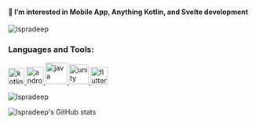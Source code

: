   <h4 align="left">👀 I’m interested in Mobile App, Anything Kotlin, and Svelte  development</h4>
<!---
lspradeep/lspradeep is a ✨ special ✨ repository because its `README.md` (this file) appears on your GitHub profile.
You can click the Preview link to take a look at your changes.
--->
<p align="left"><img src="https://komarev.com/ghpvc/?username=lspradeep&label=Profile%20views&color=0e75b6&style=flat"
                     alt="lspradeep"/></p>
</p>
<h3 align="left">Languages and Tools:</h3>
<p align="left">
    <!--Kotlin-->
    <a href="https://kotlinlang.org" target="_blank"> <img
            src="https://www.vectorlogo.zone/logos/kotlinlang/kotlinlang-icon.svg" alt="kotlin" width="33" height="33"/>
    </a>
    <!--Android-->
    <a href="https://developer.android.com" target="_blank"> <img
            src="https://img.freepik.com/free-icon/android_318-674214.jpg?w=2000"
            alt="android" width="35" height="35"/> </a>
    <!--Java-->
    <a href="https://www.java.com" target="_blank"> <img
            src="https://icon-library.com/images/java-icon-png/java-icon-png-16.jpg" alt="java"
            width="44" height="44"/> </a>
      <!--Unity-->
    <a href="https://pradeep21.itch.io" target="_blank"> <img
            src="https://icon-library.com/images/unity-icon-png/unity-icon-png-6.jpg" alt="unity"
            width="40" height="40"/> </a>
        <!--Flutter-->
    <a href="https://flutter.dev" target="_blank"> <img
            src="https://saigontechnology.com/assets/media/Blog/flutter-what-is-it.webp" alt="flutter"
            width="35" height="35"/> </a>
</p>
<p><img align="center" src="https://github-readme-streak-stats.herokuapp.com/?user=lspradeep&" alt="lspradeep"/></p>

![lspradeep's GitHub stats](https://github-readme-stats.vercel.app/api?username=lspradeep&theme=radical)
